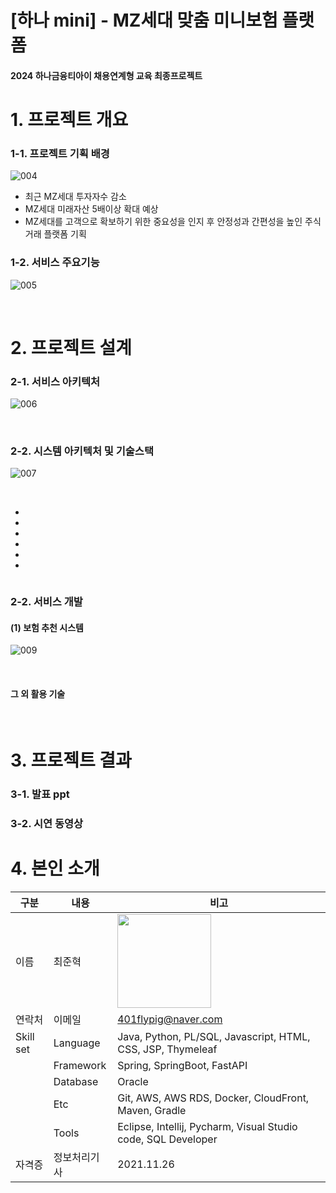 # [하나 mini] - MZ세대 맞춤 미니보험 플랫폼

#### 2024 하나금융티아이 채용연계형 교육 최종프로젝트

# 1. 프로젝트 개요

### 1-1. 프로젝트 기획 배경
![004](https://github.com/user-attachments/assets/1d6e9606-0459-42f8-ae59-c1e5362f7e4d)

- 최근 MZ세대 투자자수 감소
- MZ세대 미래자산 5배이상 확대 예상
- MZ세대를 고객으로 확보하기 위한 중요성을 인지 후 안정성과 간편성을 높인 주식거래 플랫폼 기획

### 1-2. 서비스 주요기능
![005](https://github.com/user-attachments/assets/7b247c12-4ded-4745-b49d-364c391dbdae)

 <br/>




# 2. 프로젝트 설계

### 2-1. 서비스 아키텍처
![006](https://github.com/user-attachments/assets/9b0c804c-8b74-43a8-b766-2773d67fbceb)

 <br/>

### 2-2. 시스템 아키텍처 및 기술스택

![007](https://github.com/user-attachments/assets/2eb0a13d-5d4e-433c-a9b9-1642e34959c0)

 <br/>

- 
- 
- 
- 
- 
- 

```

```

### 2-2. 서비스 개발

#### (1) 보험 추천 시스템
![009](https://github.com/user-attachments/assets/e8bcf55d-be5f-4eee-95bf-7f06d486553b)

<br/>



#### 그 외 활용 기술

 <br/>

# 3. 프로젝트 결과

### 3-1. 발표 ppt



### 3-2. 시연 동영상




# 4. 본인 소개

| 구분       | 내용                                                                                         | 비고                                                          |
| ---------- | -------------------------------------------------------------------------------------------- | ------------------------------------------------------------- |
| 이름       | 최준혁                                                                                       | <img src="https://github.com/user-attachments/assets/fbe3d7ed-0d8c-4a71-b45a-0411baaf8dbf" width="150"> |
| 연락처     | 이메일                                                                                       | 401flypig@naver.com                                            |
| Skill set  | Language                                                                                     | Java, Python, PL/SQL, Javascript, HTML, CSS, JSP, Thymeleaf   |
|            | Framework                                                                                    | Spring, SpringBoot, FastAPI                                     |
|            | Database                                                                                     | Oracle                                                 |
|            | Etc                                                                                          | Git, AWS, AWS RDS, Docker, CloudFront, Maven, Gradle          |
|            | Tools                                                                                        | Eclipse, Intellij, Pycharm, Visual Studio code, SQL Developer |
| 자격증     | 정보처리기사                                                                                 | 2021.11.26                                                    |
